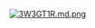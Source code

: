 <!-- https://github.com/OYlili/oylili.github.io/releases/download/mp4/Video_2025-04-27_20_47_04.mp4 "https://github.com/OYlili/oylili.github.io/releases/download/mp4/Video_2025-04-27_20_47_04.mp4" -->

<a href="https://freeimage.host/i/3W3GT1R"><img src="https://iili.io/3W3GT1R.md.png" alt="3W3GT1R.md.png" border="0"></a>
